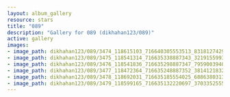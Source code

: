 ```yaml
---
layout: album_gallery
resource: stars
title: "089"
description: "Gallery for 089 (dikhahan123/089)"
active: gallery
images:
- image_path: dikhahan123/089/3474_118615103_716640305553513_8318127429326601090_n.jpg
- image_path: dikhahan123/089/3475_118541314_716635338887343_3219155993904491445_n.jpg
- image_path: dikhahan123/089/3476_118541836_716635298887347_7959003940407649444_n.jpg
- image_path: dikhahan123/089/3477_118472364_716635248887352_381412183249413531_n.jpg
- image_path: dikhahan123/089/3478_118692031_716635185554025_6886380313495116196_n.jpg
- image_path: dikhahan123/089/3479_118599165_716635132220697_3703352555770518487_n.jpg
---
```

